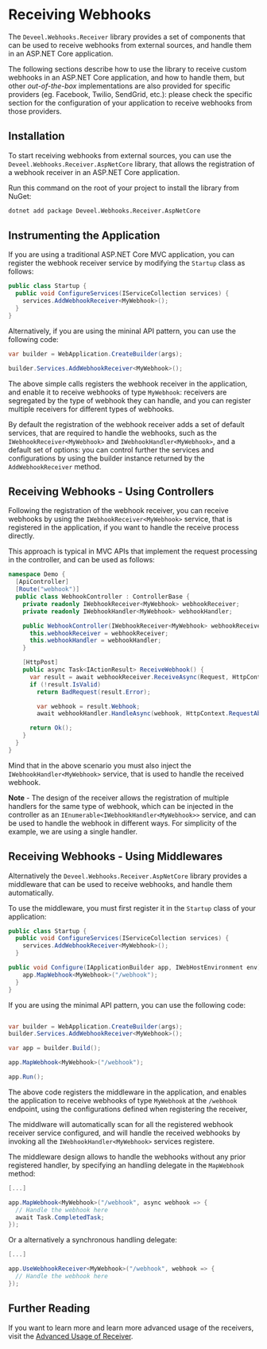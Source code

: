 # Receiving Webhooks

The `Deveel.Webhooks.Receiver` library provides a set of components that can be used to receive webhooks from external sources, and handle them in an ASP.NET Core application.

The following sections describe how to use the library to receive custom webhooks in an ASP.NET Core application, and how to handle them, but other _out-of-the-box_ implementations are also provided for specific providers (eg. Facebook, Twilio, SendGrid, etc.): please check the specific section for the configuration of your application to receive webhooks from those providers.

## Installation

To start receiving webhooks from external sources, you can use the `Deveel.Webhooks.Receiver.AspNetCore` library, that allows the registration of a webhook receiver in an ASP.NET Core application.

Run this command on the root of your project to install the library from NuGet:

```bash
dotnet add package Deveel.Webhooks.Receiver.AspNetCore
```


## Instrumenting the Application

If you are using a traditional ASP.NET Core MVC application, you can register the webhook receiver service by modifying the `Startup` class as follows:

```csharp
public class Startup {
  public void ConfigureServices(IServiceCollection services) {
	services.AddWebhookReceiver<MyWebhook>();
  }
}
```

Alternatively, if you are using the mininal API pattern, you can use the following code:

```csharp
var builder = WebApplication.CreateBuilder(args);

builder.Services.AddWebhookReceiver<MyWebhook>();
```

The above simple calls registers the webhook receiver in the application, and enable it to receive webhooks of type `MyWebhook`: receivers are segregated by the type of webhook they can handle, and you can register multiple receivers for different types of webhooks.

By default the registration of the webhook receiver adds a set of default services, that are required to handle the webhooks, such as the `IWebhookReceiver<MyWebhook>` and `IWebhookHandler<MyWebhook>`, and a default set of options: you can control further the services and configurations by using the builder instance returned by the `AddWebhookReceiver` method.

## Receiving Webhooks - Using Controllers

Following the registration of the webhook receiver, you can receive webhooks by using the `IWebhookReceiver<MyWebhook>` service, that is registered in the application, if you want to handle the receive process directly.

This approach is typical in MVC APIs that implement the request processing in the controller, and can be used as follows:

```csharp
namespace Demo {
  [ApiController]
  [Route("webhook")]
  public class WebhookController : ControllerBase {
	private readonly IWebhookReceiver<MyWebhook> webhookReceiver;
	private readonly IWebhookHandler<MyWebhook> webhookHandler;

	public WebhookController(IWebhookReceiver<MyWebhook> webhookReceiver, IWebhookHandler<MyWebhook> webhookHandler) {
	  this.webhookReceiver = webhookReceiver;
	  this.webhookHandler = webhookHandler;
	}

	[HttpPost]
	public async Task<IActionResult> ReceiveWebhook() {
	  var result = await webhookReceiver.ReceiveAsync(Request, HttpContext.RequestAborted);
	  if (!result.IsValid)
		return BadRequest(result.Error);

		var webhook = result.Webhook;
		await webhookHandler.HandleAsync(webhook, HttpContext.RequestAborted);

	  return Ok();
	}
  }
}
```

Mind that in the above scenario you must also inject the `IWebhookHandler<MyWebhook>` service, that is used to handle the received webhook.

**Note** - The design of the receiver allows the registration of multiple handlers for the same type of webhook, which can be injected in the controller as an `IEnumerable<IWebhookHandler<MyWebhook>>` service, and can be used to handle the webhook in different ways. For simplicity of the example, we are using a single handler.

## Receiving Webhooks - Using Middlewares

Alternatively the `Deveel.Webhooks.Receiver.AspNetCore` library provides a middleware that can be used to receive webhooks, and handle them automatically.

To use the middleware, you must first register it in the `Startup` class of your application:

```csharp
public class Startup {
  public void ConfigureServices(IServiceCollection services) {
    services.AddWebhookReceiver<MyWebhook>();
  }

public void Configure(IApplicationBuilder app, IWebHostEnvironment env) {
	app.MapWebhook<MyWebhook>("/webhook");
  }
}
```

If you are using the minimal API pattern, you can use the following code:

```csharp

var builder = WebApplication.CreateBuilder(args);
builder.Services.AddWebhookReceiver<MyWebhook>();

var app = builder.Build();

app.MapWebhook<MyWebhook>("/webhook");

app.Run();
```

The above code registers the middleware in the application, and enables the application to receive webhooks of type `MyWebhook` at the `/webhook` endpoint, using the configurations defined when registering the receiver,

The middlware will automatically scan for all the registered webhook receiver service configured, and will handle the received webhooks by invoking all the `IWebhookHandler<MyWebhook>` services registere.


The middleware design allows to handle the webhooks without any prior registered handler, by specifying an handling delegate in the `MapWebhook` method:

```csharp
[...]

app.MapWebhook<MyWebhook>("/webhook", async webhook => {
  // Handle the webhook here
  await Task.CompletedTask;
});
```

Or a alternatively a synchronous handling delegate:

```csharp
[...]

app.UseWebhookReceiver<MyWebhook>("/webhook", webhook => {
  // Handle the webhook here
});
```

## Further Reading

If you want to learn more and learn more advanced usage of the receivers, visit the [Advanced Usage of Receiver](advanced_usage_custom_receiver.md).